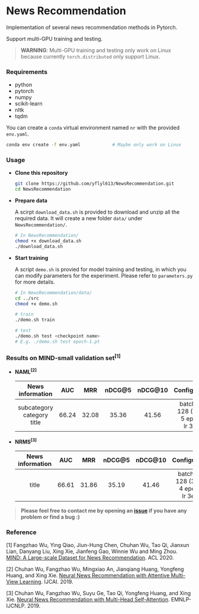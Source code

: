 # News Recommendation

Implementation of several news recommendation methods in Pytorch.

Support multi-GPU training and testing.



> **WARNING**: Multi-GPU training and testing only work on Linux because currently `torch.distributed` only support Linux.



### Requirements

- python
- pytorch
- numpy
- scikit-learn
- nltk
- tqdm

You can create a `conda` virtual environment named `nr` with the provided `env.yaml`.

```bash
conda env create -f env.yaml			# Maybe only work on Linux
```



### Usage

- **Clone this repository**	

  ```bash
  git clone https://github.com/yflyl613/NewsRecommendation.git
  cd NewsRecommendation
  ```
  
- **Prepare data**

  A scirpt `download_data.sh` is provided to download and unzip all the required data. It will create a new folder `data/` under `NewsRecommendation/`.
  
  ```bash
  # In NewsRecommendation/
  chmod +x download_data.sh
  ./download_data.sh
  ```
  
- **Start training**

  A script `demo.sh` is provied for model training and testing, in which you can modify parameters for the experiment. Please refer to `parameters.py` for more details.
  
  ```bash
  # In NewsRecommendation/data/
  cd ../src
  chmod +x demo.sh
  
  # train
  ./demo.sh train
  
  # test
  ./demo.sh test <checkpoint name>
  # E.g. ./demo.sh test epoch-1.pt
  ```



### Results on MIND-small validation set<sup>[1]</sup>

- **NAML<sup>[2]</sup>**

  |         News information         |  AUC  |  MRR  | nDCG@5 | nDCG@10 |                  Configuration                  |
  | :------------------------------: | :---: | :---: | :----: | :-----: | :---------------------------------------------: |
  | subcategory<br>category<br>title | 66.24 | 32.08 | 35.36  |  41.56  | batch size 128 (32*4)<br> 5 epochs<br>lr 3e-4 |
  
- **NRMS<sup>[3]</sup>**

  | News information |  AUC  |  MRR  | nDCG@5 | nDCG@10 |                 Configuration                 |
  | :--------------: | :---: | :---: | :----: | :-----: | :-------------------------------------------: |
  |      title       | 66.61 | 31.86 | 35.19  |  41.46  | batch size 128 (32*4)<br> 4 epochs<br>lr 3e-4 |




> **Please feel free to contact me by opening an [issue](https://github.com/yflyl613/NewsRecommendation/issues) if you have any problem or find a bug :)**



### Reference

[1] Fangzhao Wu, Ying Qiao, Jiun-Hung Chen, Chuhan Wu, Tao Qi, Jianxun Lian, Danyang Liu, Xing Xie, Jianfeng Gao, Winnie Wu and Ming Zhou. [MIND: A Large-scale Dataset for News Recommendation](https://msnews.github.io/assets/doc/ACL2020_MIND.pdf). ACL 2020.

[2] Chuhan Wu, Fangzhao Wu, Mingxiao An, Jianqiang Huang, Yongfeng Huang, and Xing Xie. [Neural News Recommendation with Attentive Multi-View Learning](https://www.ijcai.org/Proceedings/2019/0536.pdf). IJCAI. 2019.

[3] Chuhan Wu, Fangzhao Wu, Suyu Ge, Tao Qi, Yongfeng Huang, and Xing Xie. [Neural News Recommendation with Multi-Head Self-Attention](https://www.aclweb.org/anthology/D19-1671.pdf). EMNLP-IJCNLP. 2019.


